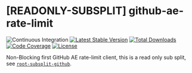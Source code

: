 # [READONLY-SUBSPLIT] github-ae-rate-limit


![Continuous Integration](https://github.com/php-api-clients/github-ae-rate-limit/workflows/Continuous%20Integration/badge.svg)
[![Latest Stable Version](https://poser.pugx.org/api-clients/github-ae-rate-limit/v/stable.png)](https://packagist.org/packages/api-clients/github-ae-rate-limit)
[![Total Downloads](https://poser.pugx.org/api-clients/github-ae-rate-limit/downloads.png)](https://packagist.org/packages/api-clients/github-ae-rate-limit)
[![Code Coverage](https://scrutinizer-ci.com/g/php-api-clients/github-ae-rate-limit/badges/coverage.png?b==)](https://scrutinizer-ci.com/g/php-api-clients/github-ae-rate-limit/?branch=)
[![License](https://poser.pugx.org/api-clients/github-ae-rate-limit/license.png)](https://packagist.org/packages/api-clients/github-ae-rate-limit)

Non-Blocking first GitHub AE rate-limit client, this is a read only sub split, see [`root-subsplit-github`](https://github.com/php-api-clients/root-subsplit-github).
